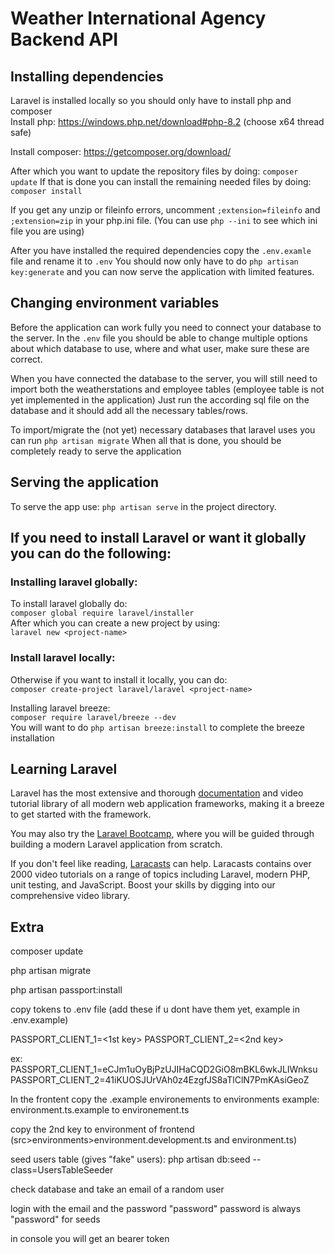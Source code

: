 # Weather International Agency Backend API

## Installing dependencies
Laravel is installed locally so you should only have to install php and composer<br >
Install php: https://windows.php.net/download#php-8.2 (choose x64 thread safe)

Install composer: https://getcomposer.org/download/

After which you want to update the repository files by doing: `composer update`
If that is done you can install the remaining needed files by doing: `composer install`

If you get any unzip or fileinfo errors, uncomment `;extension=fileinfo` and `;extension=zip` in your php.ini file. (You can use `php --ini` to see which ini file you are using)

After you have installed the required dependencies copy the `.env.examle` file and rename it to `.env`
You should now only have to do `php artisan key:generate` and you can now serve the application with limited features.

## Changing environment variables
Before the application can work fully you need to connect your database to the server. 
In the `.env` file you should be able to change multiple options about which database to use, where and what user, make sure these are correct.

When you have connected the database to the server, you will still need to import both the weatherstations and employee tables (employee table is not yet implemented in the application)
Just run the according sql file on the database and it should add all the necessary tables/rows.

To import/migrate the (not yet) necessary databases that laravel uses you can run `php artisan migrate` 
When all that is done, you should be completely ready to serve the application

## Serving the application
To serve the app use: `php artisan serve` in the project directory.

## If you need to install Laravel or want it globally you can do the following:
### Installing laravel globally:

To install laravel globally do: <br >
`composer global require laravel/installer` <br >
After which you can create a new project by using: <br >
`laravel new <project-name>`

### Install laravel locally:

Otherwise if you want to install it locally, you can do: <br >
`composer create-project laravel/laravel <project-name>`

Installing laravel breeze: <br >
`composer require laravel/breeze --dev` <br >
You will want to do `php artisan breeze:install` to complete the breeze installation

## Learning Laravel

Laravel has the most extensive and thorough [documentation](https://laravel.com/docs) and video tutorial library of all modern web application frameworks, making it a breeze to get started with the framework.

You may also try the [Laravel Bootcamp](https://bootcamp.laravel.com), where you will be guided through building a modern Laravel application from scratch.

If you don't feel like reading, [Laracasts](https://laracasts.com) can help. Laracasts contains over 2000 video tutorials on a range of topics including Laravel, modern PHP, unit testing, and JavaScript. Boost your skills by digging into our comprehensive video library.

## Extra

composer update

php artisan migrate

php artisan passport:install

copy tokens to .env file (add these if u dont have them yet, example in .env.example)

PASSPORT_CLIENT_1=<1st key>
PASSPORT_CLIENT_2=<2nd key>

ex:
PASSPORT_CLIENT_1=eCJm1uOyBjPzUJIHaCQD2GiO8mBKL6wkJLIWnksu
PASSPORT_CLIENT_2=41iKUOSJUrVAh0z4EzgfJS8aTlClN7PmKAsiGeoZ

In the frontent copy the .example environements to environments example:
environment.ts.example to environement.ts

copy the 2nd key to environment of frontend (src>environments>environment.development.ts and environment.ts)

seed users table (gives "fake" users):
php artisan db:seed --class=UsersTableSeeder

check database and take an email of a random user

login with the email and the password "password"
password is always "password" for seeds

in console you will get an bearer token